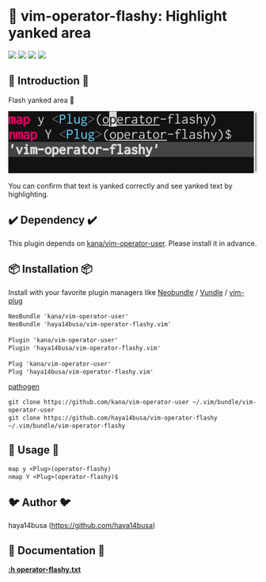:flashlight: vim-operator-flashy: Highlight yanked area
=======================================================

[![](http://img.shields.io/github/tag/haya14busa/vim-operator-flashy.svg)](https://github.com/haya14busa/vim-operator-flashy/releases)
[![](http://img.shields.io/github/issues/haya14busa/vim-operator-flashy.svg)](https://github.com/haya14busa/vim-operator-flashy/issues)
[![](http://img.shields.io/badge/license-MIT-blue.svg)](LICENSE)
[![](http://img.shields.io/badge/doc-%3Ah%20operator-flashy.txt-red.svg)](doc/operator-flashy.txt)

:flashlight: Introduction :flashlight:
--------------------------------------

Flash yanked area :flashlight:

![i/flashy_key.gif at f04722bfb519570aea79903d976c642e9099606c · haya14busa/i](https://github.com/haya14busa/i/blob/f04722bfb519570aea79903d976c642e9099606c/vim-operator-flashy/flashy_key.gif)

You can confirm that text is yanked correctly and see yanked text by highlighting.

:heavy_check_mark: Dependency :heavy_check_mark:
------------------------------------------------

This plugin depends on [kana/vim-operator-user](https://github.com/kana/vim-operator-user). Please install it in advance.

:package: Installation :package:
--------------------------------

Install with your favorite plugin managers like [Neobundle](https://github.com/Shougo/neobundle.vim) / [Vundle](https://github.com/gmarik/Vundle.vim) / [vim-plug](https://github.com/junegunn/vim-plug)

```vim
NeoBundle 'kana/vim-operator-user'
NeoBundle 'haya14busa/vim-operator-flashy.vim'

Plugin 'kana/vim-operator-user'
Plugin 'haya14busa/vim-operator-flashy.vim'

Plug 'kana/vim-operator-user'
Plug 'haya14busa/vim-operator-flashy.vim'
```

[pathogen](https://github.com/tpope/vim-pathogen)

```
git clone https://github.com/kana/vim-operator-user ~/.vim/bundle/vim-operator-user
git clone https://github.com/haya14busa/vim-operator-flashy ~/.vim/bundle/vim-operator-flashy
```

:tada: Usage :tada:
-------------------

```vim
map y <Plug>(operator-flashy)
nmap Y <Plug>(operator-flashy)$
```

:bird: Author :bird:
--------------------
haya14busa (https://github.com/haya14busa)

:orange_book: Documentation :orange_book:
-----------------------------------------

[**:h operator-flashy.txt**](./doc/operator-flashy.txt)
